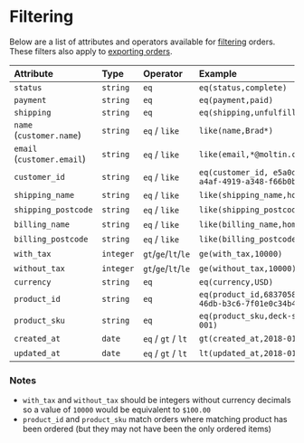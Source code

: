 # Filtering

Below are a list of attributes and operators available for [filtering](../../basics/filtering/) orders. These filters also apply to [exporting orders](exporting/).

| **Attribute** | **Type** | **Operator** | **Example** |
| :--- | :--- | :--- | :--- |
| `status` | `string` | `eq` | `eq(status,complete)` |
| `payment` | `string` | `eq` | `eq(payment,paid)` |
| `shipping` | `string` | `eq` | `eq(shipping,unfulfilled)` |
| `name` \(`customer.name`\) | `string` | `eq` / `like` | `like(name,Brad*)` |
| `email` \(`customer.email`\) | `string` | `eq` / `like` | `like(email,*@moltin.com)` |
| `customer_id` | `string` | `eq` / `like` | `eq(customer_id, e5a0d684-a4af-4919-a348-f66b0b4955e0)` |
| `shipping_name` | `string` | `eq` / `like` | `like(shipping_name,home)` |
| `shipping_postcode` | `string` | `eq` / `like` | `like(shipping_postcode,117*)` |
| `billing_name` | `string` | `eq` / `like` | `like(billing_name,home)` |
| `billing_postcode` | `string` | `eq` / `like` | `like(billing_postcode,117*)` |
| `with_tax` | `integer` | `gt`/`ge`/`lt`/`le` | `ge(with_tax,10000)` |
| `without_tax` | `integer` | `gt`/`ge`/`lt`/`le` | `ge(without_tax,10000)` |
| `currency` | `string` | `eq` | `eq(currency,USD)` |
| `product_id` | `string` | `eq` | `eq(product_id,6837058c-ae42-46db-b3c6-7f01e0c34b40)` |
| `product_sku` | `string` | `eq` | `eq(product_sku,deck-shoe-001)` |
| `created_at` | `date` | `eq` / `gt` / `lt` | `gt(created_at,2018-01-01)` |
| `updated_at` | `date` | `eq` / `gt` / `lt` | `lt(updated_at,2018-01-01)` |

### **Notes**

* `with_tax` and `without_tax` should be integers without currency decimals so a value of `10000` would be equivalent to `$100.00`
* `product_id` and `product_sku` match orders where matching product has been ordered \(but they may not have been the only ordered items\)


